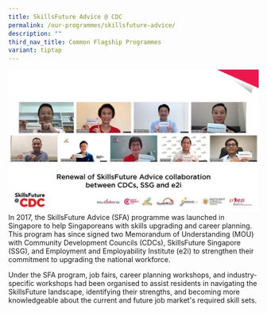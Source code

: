 ```yaml
---
title: SkillsFuture Advice @ CDC
permalink: /our-programmes/skillsfuture-advice/
description: ""
third_nav_title: Common Flagship Programmes
variant: tiptap
---
```

![SKILLSFUTURE ADVICE CDC](/images/Common%20Flagship%20Progs/SKILLSFUTURE%20ADVICE.png)        
In 2017, the SkillsFuture Advice (SFA) programme was launched in Singapore to help Singaporeans with skills upgrading and career planning.&nbsp;&nbsp; This program has since signed two Memorandum of Understanding (MOU) with Community Development Councils (CDCs), SkillsFuture Singapore (SSG), and Employment and Employability Institute (e2i) to strengthen their commitment to upgrading the national workforce.

Under the SFA program, job fairs, career planning workshops, and industry-specific workshops had been organised to assist residents in navigating the SkillsFuture landscape, identifying their strengths, and becoming more knowledgeable about the current and future job market's required skill sets.

<style>
 .youtubecontainer {
    position: relative;
    width: 100%;
    height: 0;
    padding-bottom: 56.25%;
}
.youtubevideo {
    position: absolute;
    top: 0;
    left: 0;
    width: 100%;
    height: 100%;
}
</style>

<div class="youtubecontainer">
</div>